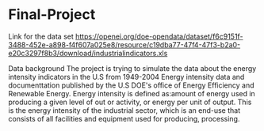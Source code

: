 # Final-Project
Link for the data set
https://openei.org/doe-opendata/dataset/f6c9151f-3488-452e-a898-f4f607a025e8/resource/c19dba77-47f4-47f3-b2a0-e20c3297f8b3/download/industrialindicators.xls

Data background
The project is trying to simulate the data about the energy intensity indicators in the U.S from 1949-2004
Energy intensity data and documenttation published by the U.S DOE's office of Energy Efficiency and Renewable Energy.
Energy intensity is defined as:amount of energy used in producing a given level of out or activity, or energy per unit of output. This is the energy intensity of the industrial sector, which is an end-use that consists of all facilities and equipment used for producing, processing. 

